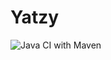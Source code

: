 # Yatzy
![Java CI with Maven](https://github.com/Lexberg/Yatzy/workflows/Java%20CI%20with%20Maven/badge.svg)
